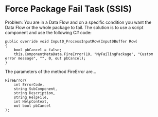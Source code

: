 
Force Package Fail Task (SSIS)
==============================

Problem: You are in a Data Flow and on a specific condition you want the Data Flow or the whole package to fail. The solution is to use a script component and use the following C# code:

    public override void Input0_ProcessInputRow(Input0Buffer Row)
    {
        bool pbCancel = false;
        this.ComponentMetaData.FireError(10, "MyFailingPackage", "Custom error message", "", 0, out pbCancel);
    }

The parameters of the method FireError are...

    FireError(
        int ErrorCode,
        string SubComponent,
        string Description,
        string HelpFile,
        int HelpContext,
        out bool pbCancel
    );

